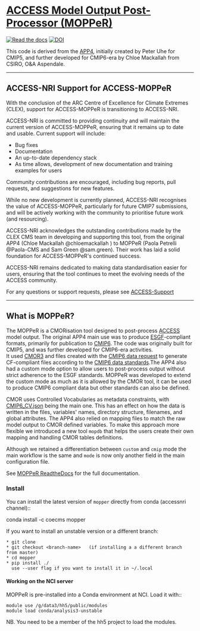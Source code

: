 # [ACCESS Model Output Post-Processor (MOPPeR)](https://access-mopper.readthedocs.io/en/latest)
[![Read the docs](https://readthedocs.org/projects/access-mopper/badge/?version=latest)](https://access-mopper.readthedocs.io/en/latest/)
[![DOI](https://zenodo.org/badge/DOI/10.5281/zenodo.14322348.svg)](https://doi.org/10.5281/zenodo.14322348)

This code is derived from the [APP4](https://doi.org/10.5281/zenodo.7703469), initially created by Peter Uhe for CMIP5, and further developed for CMIP6-era by Chloe Mackallah from CSIRO, O&A Aspendale.

---
## ACCESS-NRI Support for ACCESS-MOPPeR

With the conclusion of the ARC Centre of Excellence for Climate Extremes (CLEX), support for ACCESS-MOPPeR is transitioning to ACCESS-NRI.

ACCESS-NRI is committed to providing continuity and will maintain the current version of ACCESS-MOPPeR, ensuring that it remains up to date and usable. Current support will include:

- Bug fixes
- Documentation
- An up-to-date dependency stack
- As time allows, development of new documentation and training examples for users

Community contributions are encouraged, including bug reports, pull requests, and suggestions for new features.

While no new development is currently planned, ACCESS-NRI recognises the value of ACCESS-MOPPeR, particularly for future CMIP7 submissions, and will be actively working with the community to prioritise future work (and resourcing).

ACCESS-NRI acknowledges the outstanding contributions made by the CLEX CMS team in developing and supporting this tool, from the original APP4 (Chloe Mackallah @chloemackallah ) to MOPPeR (Paola Petrelli @Paola-CMS and Sam Green @sam.green). Their work has laid a solid foundation for ACCESS-MOPPeR's continued success.

ACCESS-NRI remains dedicated to making data standardisation easier for users, ensuring that the tool continues to meet the evolving needs of the ACCESS community.

For any questions or support requests, please see [ACCESS-Support](https://aus01.safelinks.protection.outlook.com/?url=https%3A%2F%2Faccess-hive.org.au%2Fabout%2Fuser_support%2F&data=05%7C02%7Cromain.beucher%40anu.edu.au%7C3180d100195141b372b908dd101292ad%7Ce37d725cab5c46249ae5f0533e486437%7C0%7C0%7C638684394182362350%7CUnknown%7CTWFpbGZsb3d8eyJFbXB0eU1hcGkiOnRydWUsIlYiOiIwLjAuMDAwMCIsIlAiOiJXaW4zMiIsIkFOIjoiTWFpbCIsIldUIjoyfQ%3D%3D%7C0%7C%7C%7C&sdata=6TSq%2Fs88OQOXOgvCjDRFuX1NHC1QQj2OUBLmMWQ5O2s%3D&reserved=0)

---
## What is MOPPeR?
The MOPPeR is a CMORisation tool designed to post-process [ACCESS](https://research.csiro.au/access/) model output. The original APP4 main use was to produce [ESGF](https://esgf-node.llnl.gov/)-compliant formats, primarily for publication to [CMIP6](https://www.wcrp-climate.org/wgcm-cmip/wgcm-cmip6). The code was originally built for CMIP5, and was further developed for CMIP6-era activities.  
It used [CMOR3](https://cmor.llnl.gov/) and files created with the [CMIP6 data request](https://github.com/cmip6dr/dreqPy) to generate CF-compliant files according to the [CMIP6 data standards](https://docs.google.com/document/d/1os9rZ11U0ajY7F8FWtgU4B49KcB59aFlBVGfLC4ahXs/edit).The APP4 also had a custom mode option to allow users to post-process output without strict adherence to the ESGF standards. MOPPeR was developed to extend the custom mode as much as it is allowed by the CMOR tool, it can be used to produce CMIP6 compliant data but other standards can also be defined.

CMOR uses Controlled Vocabularies as metadata constraints, with [CMIP6_CV.json](https://cmor.llnl.gov/mydoc_cmor3_CV/) being the main one. This has an effect on how the data is written in the files, variables' names, directory structure, filenames, and global attributes. The APP4 also relied on mapping files to match the raw model output to CMOR defined variables. To make this approach more flexible we introduced a new tool `mopdb` that helps the users create their own mapping and handling CMOR tables definitions.
 
Although we retained a differentiation between `custom` and `cmip` mode the main workflow is the same and `mode` is now only another field in the main  configuration file.

See [MOPPeR ReadtheDocs](https://access-mopper.readthedocs.io/en/stable/) for the full documentation.

### Install

You can install the latest version of `mopper` directly from conda (accessnri channel)::

   conda install -c coecms mopper

If you want to install an unstable version or a different branch:

    * git clone
    * git checkout <branch-name>   (if installing a a different branch from master)
    * cd mopper
    * pip install ./
      use --user flag if you want to install it in ~/.local

#### Working on the NCI server

MOPPeR is pre-installed into a Conda environment at NCI. Load it with::

    module use /g/data3/hh5/public/modules
    module load conda/analysis3-unstable

  NB. You need to be a member of the hh5 project to load the modules.
